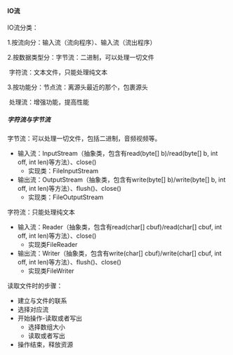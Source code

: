 #### IO流

IO流分类：

1.按流向分：输入流（流向程序）、输入流（流出程序）

2.按数据类型分：字节流：二进制，可以处理一切文件

​    				  字符流：文本文件，只能处理纯文本

3.按功能分：节点流：离源头最近的那个，包裹源头

​					   处理流：增强功能，提高性能



##### 字符流与字节流

字节流：可以处理一切文件，包括二进制，音频视频等。

* 输入流：InputStream（抽象类，包含有read(byte[] b)/read(byte[] b, int off, int len)等方法）、close()
  * 实现类：FileInputStream
* 输出流：OutputStream（抽象类，包含有write(byte[] b)/write(byte[] b, int off, int len)等方法）、flush()、close()
  * 实现类：FileOutputStream

字符流：只能处理纯文本

* 输入流：Reader（抽象类，包含有read(char[] cbuf)/read(char[] cbuf, int off, int len)等方法）、close()
  * 实现类FileReader
* 输出流：Writer（抽象类，包含有write(char[] cbuf)/write(char[] cbuf, int off, int len)等方法）、flush()、close()
  * 实现类FileWriter

读取文件时的步骤：

* 建立与文件的联系
* 选择对应流
* 开始操作-读取或者写出
  * 选择数组大小
  * 读取或者写出
* 操作结束，释放资源